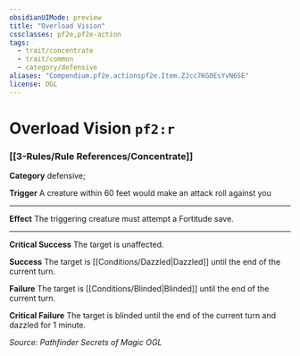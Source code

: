 ```yaml
---
obsidianUIMode: preview
title: "Overload Vision"
cssclasses: pf2e,pf2e-action
tags:
  - trait/concentrate
  - trait/common
  - category/defensive
aliases: "Compendium.pf2e.actionspf2e.Item.ZJcc7KGOEsYvN6SE"
license: OGL
---
```

# Overload Vision `pf2:r`

### [[3-Rules/Rule References/Concentrate]]

**Category** defensive; 




**Trigger** A creature within 60 feet would make an attack roll against you

* * *

**Effect** The triggering creature must attempt a Fortitude save.

* * *

**Critical Success** The target is unaffected.

**Success** The target is [[Conditions/Dazzled|Dazzled]] until the end of the current turn.

**Failure** The target is [[Conditions/Blinded|Blinded]] until the end of the current turn.

**Critical Failure** The target is blinded until the end of the current turn and dazzled for 1 minute.

*Source: Pathfinder Secrets of Magic*
*OGL*